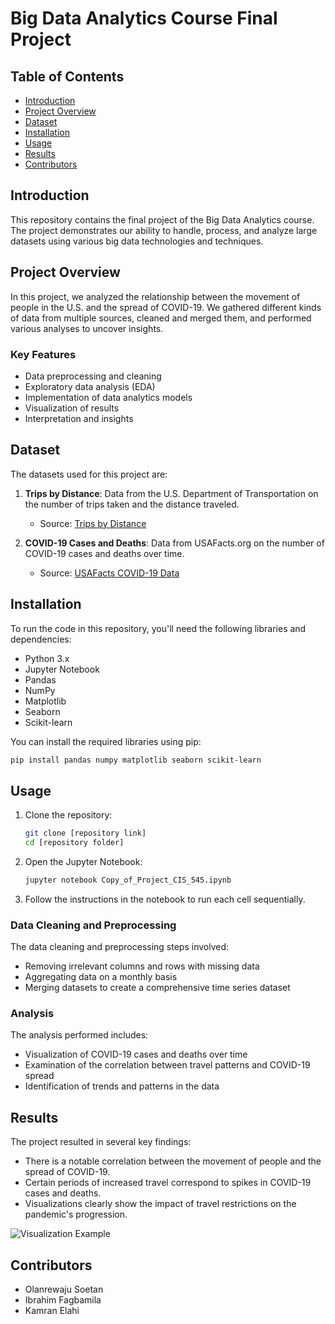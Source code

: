 
# Big Data Analytics Course Final Project

## Table of Contents
- [Introduction](#introduction)
- [Project Overview](#project-overview)
- [Dataset](#dataset)
- [Installation](#installation)
- [Usage](#usage)
- [Results](#results)
- [Contributors](#contributors)

## Introduction
This repository contains the final project of the Big Data Analytics course. The project demonstrates our ability to handle, process, and analyze large datasets using various big data technologies and techniques.

## Project Overview
In this project, we analyzed the relationship between the movement of people in the U.S. and the spread of COVID-19. We gathered different kinds of data from multiple sources, cleaned and merged them, and performed various analyses to uncover insights.

### Key Features
- Data preprocessing and cleaning
- Exploratory data analysis (EDA)
- Implementation of data analytics models
- Visualization of results
- Interpretation and insights

## Dataset
The datasets used for this project are:
1. **Trips by Distance**: Data from the U.S. Department of Transportation on the number of trips taken and the distance traveled.
   - Source: [Trips by Distance](https://data.bts.gov/Research-and-Statistics/Trips-by-Distance/w96p-f2qv/data)
   
2. **COVID-19 Cases and Deaths**: Data from USAFacts.org on the number of COVID-19 cases and deaths over time.
   - Source: [USAFacts COVID-19 Data](https://usafacts.org/visualizations/coronavirus-covid-19-spread-map/)

## Installation
To run the code in this repository, you'll need the following libraries and dependencies:

- Python 3.x
- Jupyter Notebook
- Pandas
- NumPy
- Matplotlib
- Seaborn
- Scikit-learn

You can install the required libraries using pip:
```bash
pip install pandas numpy matplotlib seaborn scikit-learn
```

## Usage
1. Clone the repository:
   ```bash
   git clone [repository link]
   cd [repository folder]
   ```

2. Open the Jupyter Notebook:
   ```bash
   jupyter notebook Copy_of_Project_CIS_545.ipynb
   ```

3. Follow the instructions in the notebook to run each cell sequentially.

### Data Cleaning and Preprocessing
The data cleaning and preprocessing steps involved:
- Removing irrelevant columns and rows with missing data
- Aggregating data on a monthly basis
- Merging datasets to create a comprehensive time series dataset

### Analysis
The analysis performed includes:
- Visualization of COVID-19 cases and deaths over time
- Examination of the correlation between travel patterns and COVID-19 spread
- Identification of trends and patterns in the data

## Results
The project resulted in several key findings:
- There is a notable correlation between the movement of people and the spread of COVID-19.
- Certain periods of increased travel correspond to spikes in COVID-19 cases and deaths.
- Visualizations clearly show the impact of travel restrictions on the pandemic's progression.

![Visualization Example](path/to/visualization.png)

## Contributors
- Olanrewaju Soetan
- Ibrahim Fagbamila
- Kamran Elahi
